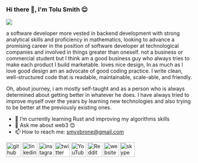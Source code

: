 ### Hi there 👋, I'm Tolu Smith 😌
![](https://res.cloudinary.com/xenerr/image/upload/v1647439605/template_aomqwl.png)

a software developer more vested in backend development with strong analytical skills and proficiency in mathematics, looking to advance a promising career in the position of software developer at technological companies and involved
in things greater than oneself. not a business or commercial student but I think am a good business guy who always tries to make each product I build marketable.  loves nice design, In as much as I love good design am an advocate of good coding practice. I write clean, well-structured code that is readable, maintainable, scale-able, and friendly.

Oh, about journey, i am mostly self-taught and as a person who is always determined about getting better in whatever he does. I have always tried to improve myself over the years by learning new technologies and also trying to be better at the previously existing ones.
 
- 🌱 I’m currently learning Rust and improving my algorithms skills
- 💬 Ask me about web3 😊
- 📫 How to reach me: smyxbrone@gmail.com 


[<img src='https://cdn.jsdelivr.net/npm/simple-icons@3.0.1/icons/github.svg' alt='github' height='40'>](https://github.com/github.com/bhnybrohn)  [<img src='https://cdn.jsdelivr.net/npm/simple-icons@3.0.1/icons/linkedin.svg' alt='linkedin' height='40'>](https://www.linkedin.com/in/https://www.linkedin.com/in/tolu-smith-3b1a4ab1//)  [<img src='https://cdn.jsdelivr.net/npm/simple-icons@3.0.1/icons/instagram.svg' alt='instagram' height='40'>](https://www.instagram.com/instagram.com/bhnybrohn/)  [<img src='https://cdn.jsdelivr.net/npm/simple-icons@3.0.1/icons/twitter.svg' alt='twitter' height='40'>](https://twitter.com/twiiter.com/bhnybrohn)  [<img src='https://cdn.jsdelivr.net/npm/simple-icons@3.0.1/icons/youtube.svg' alt='YouTube' height='40'>](https://www.youtube.com/channel/https://www.youtube.com/channel/UCcqioxo6QT8cFQ9-rq0EUUA)  [<img src='https://cdn.jsdelivr.net/npm/simple-icons@3.0.1/icons/reddit.svg' alt='Reddit' height='40'>](https://www.reddit.com/user/reddit.com/_alphashadow)  [<img src='https://cdn.jsdelivr.net/npm/simple-icons@3.0.1/icons/icloud.svg' alt='website' height='40'>](https://www.notion.so/Resume-ad85ec177f02441bbc557526b11abf23)  [<img src='https://cdn.jsdelivr.net/npm/simple-icons@3.0.1/icons/skype.svg' alt='skype' height='40'>](https://join.skype.com/invite/f0gZxzea0uHJ)  

<!-- <a href='https://stars.github.com/'><img src='https://raw.githubusercontent.com/acervenky/animated-github-badges/master/assets/starbadge.gif' width='35' height='35'></a> 

[![trophy](https://github-profile-trophy.vercel.app/?username=github.com/bhnybrohn)](https://github.com/ryo-ma/github-profile-trophy)

[![Top Langs](https://github-readme-stats.vercel.app/api/top-langs/?username=github.com/bhnybrohn)](https://github.com/anuraghazra/github-readme-stats)

![GitHub stats](https://github-readme-stats.vercel.app/api?username=github.com/bhnybrohn&show_icons=true)  

![GitHub Activity Graph](https://activity-graph.herokuapp.com/graph?username=github.com/bhnybrohn)  

![GitHub metrics](https://metrics.lecoq.io/github.com/bhnybrohn)  

![GitHub streak stats](https://github-readme-streak-stats.herokuapp.com/?user=github.com/bhnybrohn)  

![Profile views](https://gpvc.arturio.dev/github.com/bhnybrohn)   -->
